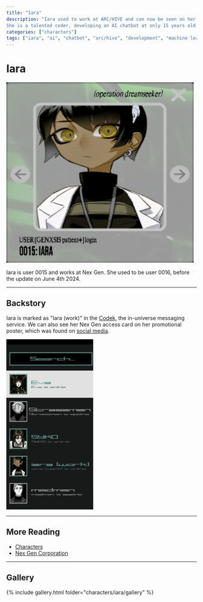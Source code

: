 ```yaml
---
title: "Iara"
description: "Iara used to work at ARC/HIVE and can now be seen on her tour poster wearing a Nex Gen badge. 
She is a talented coder, developing an AI chatbot at only 15 years old."
categories: ["characters"]
tags: ["iara", "ai", "chatbot", "arc/hive", "development", "machine learning", "rebecca sinclair"]
---
```


# Iara

![Iara's avatar](https://raw.githubusercontent.com/bmth-arg-wiki/wiki-assets/main/characters/iara/15iara.png)

Iara is user 0015 and works at Nex Gen. She used to be user 0016, before the 
update on June 4th 2024.

***

## Backstory

Iara is marked as "Iara (work)" in the [Codek](../webpage#codek), the in-universe messaging
service. We can also see her Nex Gen access card on her promotional poster, which
was found on [social media](../socials).

![Iara seen in the Codek messenger](https://raw.githubusercontent.com/bmth-arg-wiki/wiki-assets/main/webpage/message_screenshot.png)

***

## More Reading

- [Characters](../characters)
- [Nex Gen Corporation](../lore/nex-gen-corporation)

***

## Gallery

{% include gallery.html folder="characters/iara/gallery" %}
